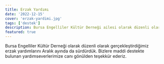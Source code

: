 ```yaml
---
title: Erzak Yardımı
date: '2022-12-15'
cover: 'erzak-yardimi.jpg'
tags: ['destek']
description: Bursa Engelliler Kültür Derneği ailesi olarak düzenli olarak gerçekleştirdiğimiz erzak yardımlarını Aralık ayında da sürdürdük.
featured: true
---
```


Bursa Engelliler Kültür Derneği olarak düzenli olarak gerçekleştirdiğimiz erzak yardımlarını Aralık ayında da sürdürdük. Bizlere maddi destekte bulunan yardımseverlerimize canı gönülden teşekkür ederiz.
